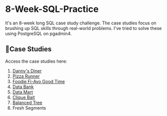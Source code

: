 # 8-Week-SQL-Practice

It's an 8-week long SQL case study challenge. The case studies focus on brushing up SQL skills through real-world problems. I've tried to solve these using PostgreSQL on pgadmin4. 

## 🔖Case Studies 
Access the case studies here:

1. [Danny's Diner](https://github.com/Minautee/8-Week-SQL-Practice/tree/a8c3f2c0166642babd56a80bf6f36dcad0c598e7/Danny's%20Diner%20)
2. [Pizza Runner](https://github.com/Minautee/8-Week-SQL-Practice/tree/a8c3f2c0166642babd56a80bf6f36dcad0c598e7/Pizza%20Runner%20)
3. [Foodie Fi-Avo Good Time](https://github.com/Minautee/8-Week-SQL-Practice/tree/a8c3f2c0166642babd56a80bf6f36dcad0c598e7/Foodie%20Fi%20-%20Avo%20Good%20Time%20)
4. [Data Bank](https://github.com/Minautee/8-Week-SQL-Practice/tree/e498d393352bc8740e571dde332b39d96d4aff38/Data%20Bank%20)
5. [Data Mart](https://github.com/Minautee/8-Week-SQL-Practice/tree/947ffd7e2b1b3abf0d2d7867415145660fc9eb88/Data%20Mart%20)
6. [Clique Bait](https://github.com/Minautee/8-Week-SQL-Practice/tree/9d27962e4c79ef49771522345f2c14deba37dbef/Clique%20Bait)
7. [Balanced Tree](https://github.com/Minautee/8-Week-SQL-Practice/tree/bac7a1086f5aeb93b4b51c40e0f88d8cde959967/Balanced%20Tree%20)
8. Fresh Segments
